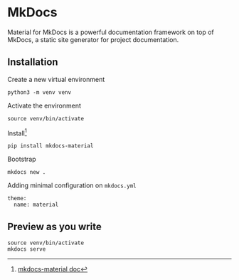 # MkDocs

Material for MkDocs is a powerful documentation framework on top of MkDocs, a static site generator for project documentation.

##  Installation

Create a new virtual environment

```
python3 -m venv venv
```

Activate the environment

```
source venv/bin/activate
```

Install[^1]

```
pip install mkdocs-material
```

Bootstrap

```
mkdocs new .
```

Adding minimal configuration on `mkdocs.yml`

```
theme:
  name: material
```

## Preview as you write
```
source venv/bin/activate
mkdocs serve
```


[^1]: [mkdocs-material doc](https://squidfunk.github.io/mkdocs-material/guides/creating-a-reproduction/#environment)